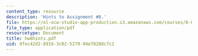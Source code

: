 ```yaml
---
content_type: resource
description: 'Hints to Assignment #8.'
file: https://ol-ocw-studio-app-production.s3.amazonaws.com/courses/8-022-physics-ii-electricity-and-magnetism-fall-2002/9fec42d289163c02527994e78288c7c2_hw8hints.pdf
file_type: application/pdf
resourcetype: Document
title: hw8hints.pdf
uid: 9fec42d2-8916-3c02-5279-94e78288c7c2
---
```

